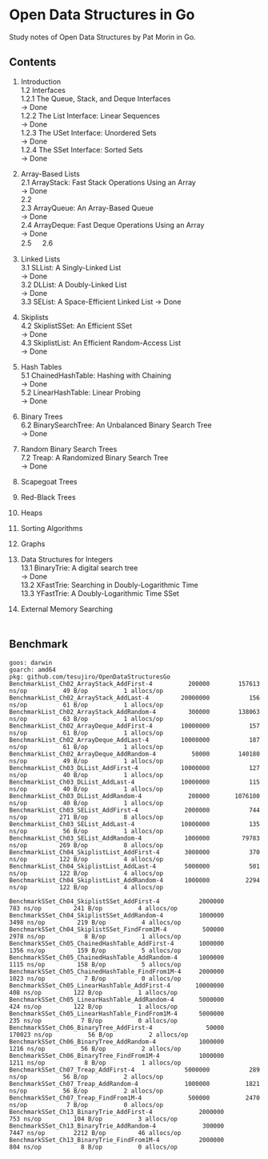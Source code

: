 # Open Data Structures in Go

 Study notes of Open Data Structures by Pat Morin in Go.

## Contents

1. Introduction  
 1.2 Interfaces  
  1.2.1 The Queue, Stack, and Deque Interfaces  
     -> Done  
  1.2.2 The List Interface: Linear Sequences  
     -> Done  
  1.2.3 The USet Interface: Unordered Sets  
     -> Done  
  1.2.4 The SSet Interface: Sorted Sets  
     -> Done  

2. Array-Based Lists  
 2.1 ArrayStack: Fast Stack Operations Using an Array  
  -> Done  
 2.2    
 2.3 ArrayQueue: An Array-Based Queue  
  -> Done  
 2.4 ArrayDeque: Fast Deque Operations Using an Array  
  -> Done  
 2.5  　
 2.6  　

3. Linked Lists  
 3.1 SLList: A Singly-Linked List  
  -> Done  
 3.2 DLList: A Doubly-Linked List  
  -> Done  
 3.3 SEList: A Space-Efficient Linked List
  -> Done  

4. Skiplists  
 4.2 SkiplistSSet: An Efficient SSet  
  -> Done  
 4.3 SkiplistList: An Efficient Random-Access List  
  -> Done  

5. Hash Tables  
 5.1 ChainedHashTable: Hashing with Chaining  
  -> Done  
 5.2 LinearHashTable: Linear Probing  
  -> Done  

6. Binary Trees  
 6.2 BinarySearchTree: An Unbalanced Binary Search Tree  
  -> Done  

7. Random Binary Search Trees  
 7.2 Treap: A Randomized Binary Search Tree  
  -> Done  

8. Scapegoat Trees  
9. Red-Black Trees  
10. Heaps  
11. Sorting Algorithms  
12. Graphs  

13. Data Structures for Integers  
 13.1 BinaryTrie: A digital search tree  
  -> Done  
 13.2 XFastTrie: Searching in Doubly-Logarithmic Time  
 13.3 YFastTrie: A Doubly-Logarithmic Time SSet  

14. External Memory Searching  
　　　
## Benchmark

```
goos: darwin
goarch: amd64
pkg: github.com/tesujiro/OpenDataStructuresGo
BenchmarkList_Ch02_ArrayStack_AddFirst-4       	  200000	    157613 ns/op	      49 B/op	       1 allocs/op
BenchmarkList_Ch02_ArrayStack_AddLast-4        	20000000	       156 ns/op	      61 B/op	       1 allocs/op
BenchmarkList_Ch02_ArrayStack_AddRandom-4      	  300000	    138063 ns/op	      63 B/op	       1 allocs/op
BenchmarkList_Ch02_ArrayDeque_AddFirst-4       	10000000	       157 ns/op	      61 B/op	       1 allocs/op
BenchmarkList_Ch02_ArrayDeque_AddLast-4        	10000000	       187 ns/op	      61 B/op	       1 allocs/op
BenchmarkList_Ch02_ArrayDeque_AddRandom-4      	   50000	    140180 ns/op	      49 B/op	       1 allocs/op
BenchmarkList_Ch03_DLList_AddFirst-4           	10000000	       127 ns/op	      40 B/op	       1 allocs/op
BenchmarkList_Ch03_DLList_AddLast-4            	10000000	       115 ns/op	      40 B/op	       1 allocs/op
BenchmarkList_Ch03_DLList_AddRandom-4          	  200000	   1076100 ns/op	      40 B/op	       1 allocs/op
BenchmarkList_Ch03_SEList_AddFirst-4           	 2000000	       744 ns/op	     271 B/op	       8 allocs/op
BenchmarkList_Ch03_SEList_AddLast-4            	10000000	       135 ns/op	      56 B/op	       1 allocs/op
BenchmarkList_Ch03_SEList_AddRandom-4          	 1000000	     79783 ns/op	     269 B/op	       8 allocs/op
BenchmarkList_Ch04_SkiplistList_AddFirst-4    	 3000000	       370 ns/op	     122 B/op	       4 allocs/op
BenchmarkList_Ch04_SkiplistList_AddLast-4     	 5000000	       501 ns/op	     122 B/op	       4 allocs/op
BenchmarkList_Ch04_SkiplistList_AddRandom-4   	 1000000	      2294 ns/op	     122 B/op	       4 allocs/op

BenchmarkSSet_Ch04_SkiplistSSet_AddFirst-4         	 2000000	       783 ns/op	     241 B/op	       4 allocs/op
BenchmarkSSet_Ch04_SkiplistSSet_AddRandom-4        	 1000000	      3498 ns/op	     219 B/op	       4 allocs/op
BenchmarkSSet_Ch04_SkiplistSSet_FindFrom1M-4       	  500000	      2978 ns/op	       8 B/op	       1 allocs/op
BenchmarkSSet_Ch05_ChainedHashTable_AddFirst-4     	 1000000	      1356 ns/op	     159 B/op	       5 allocs/op
BenchmarkSSet_Ch05_ChainedHashTable_AddRandom-4    	 1000000	      1115 ns/op	     158 B/op	       5 allocs/op
BenchmarkSSet_Ch05_ChainedHashTable_FindFrom1M-4   	 2000000	      1023 ns/op	       7 B/op	       0 allocs/op
BenchmarkSSet_Ch05_LinearHashTable_AddFirst-4      	10000000	       408 ns/op	     122 B/op	       1 allocs/op
BenchmarkSSet_Ch05_LinearHashTable_AddRandom-4     	 5000000	       424 ns/op	     122 B/op	       1 allocs/op
BenchmarkSSet_Ch05_LinearHashTable_FindFrom1M-4    	 5000000	       235 ns/op	       7 B/op	       0 allocs/op
BenchmarkSSet_Ch06_BinaryTree_AddFirst-4           	   50000	    170023 ns/op	      56 B/op	       2 allocs/op
BenchmarkSSet_Ch06_BinaryTree_AddRandom-4          	 1000000	      1216 ns/op	      56 B/op	       2 allocs/op
BenchmarkSSet_Ch06_BinaryTree_FindFrom1M-4         	 1000000	      1211 ns/op	       8 B/op	       1 allocs/op
BenchmarkSSet_Ch07_Treap_AddFirst-4     		 5000000	       289 ns/op	      56 B/op	       2 allocs/op
BenchmarkSSet_Ch07_Treap_AddRandom-4    		 1000000	      1821 ns/op	      56 B/op	       2 allocs/op
BenchmarkSSet_Ch07_Treap_FindFrom1M-4   		  500000	      2470 ns/op	       7 B/op	       0 allocs/op
BenchmarkSSet_Ch13_BinaryTrie_AddFirst-4     	 	 2000000	       753 ns/op	     104 B/op	       3 allocs/op
BenchmarkSSet_Ch13_BinaryTrie_AddRandom-4    	 	  300000	      7447 ns/op	    2212 B/op	      46 allocs/op
BenchmarkSSet_Ch13_BinaryTrie_FindFrom1M-4   	 	 2000000	       804 ns/op	       8 B/op	       0 allocs/op

```
